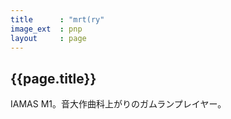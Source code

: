 ```yaml
---
title      : "mrt(ry"
image_ext  : pnp
layout     : page
---
```


## {{page.title}}

IAMAS M1。音大作曲科上がりのガムランプレイヤー。
